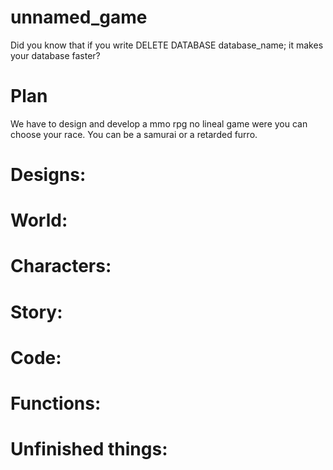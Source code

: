 # unnamed_game
Did you know that if you write DELETE DATABASE database_name; it makes your database faster?


# Plan
We have to design and develop a mmo rpg no lineal game were you can choose your race.
You can be a samurai or a retarded furro.

# Designs:

  # World:
 
  # Characters:
 
  # Story:

# Code:
  # Functions:
  
  # Unfinished things:
  
  
